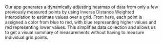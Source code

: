 Our app generates a dynamically adjusting heatmap of data from only a few previously measured points by using Inverse Distance Weighted Interpolation to estimate values over a grid. From here, each point is assigned a color from blue to red, with blue representing higher values and red representing lower values. This simplifies data collection and allows us to get a visual summary of measurements without having to measure individual grid points.

